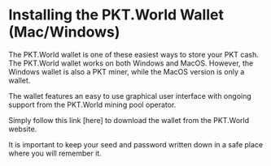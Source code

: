 # Installing the PKT.World Wallet (Mac/Windows)
The PKT.World wallet is one of these easiest ways to store your PKT cash. The PKT.World wallet works on both Windows and MacOS. However, the Windows wallet is also a PKT miner, while the MacOS version is only a wallet.

The wallet features an easy to use graphical user interface with ongoing support from the PKT.World mining pool operator.

Simply follow this link [here] to download the wallet from the PKT.World website.

It is important to keep your seed and password written down in a safe place where you will remember it.


